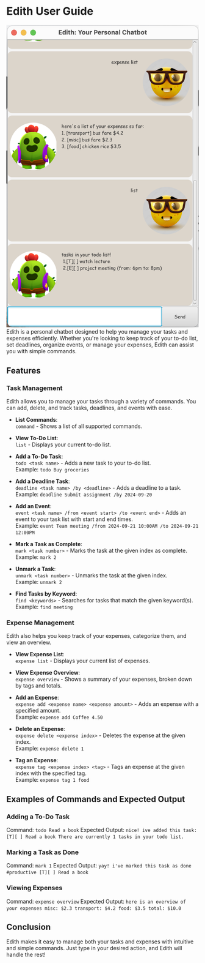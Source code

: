 # Edith User Guide
![Edith demo](Ui.png)
Edith is a personal chatbot designed to help you manage your tasks and expenses efficiently. Whether you're looking to keep track of your to-do list, set deadlines, organize events, or manage your expenses, Edith can assist you with simple commands.

## Features

### Task Management
Edith allows you to manage your tasks through a variety of commands. You can add, delete, and track tasks, deadlines, and events with ease.

- **List Commands**:  
  `command` - Shows a list of all supported commands.

- **View To-Do List**:  
  `list` - Displays your current to-do list.

- **Add a To-Do Task**:  
  `todo <task name>` - Adds a new task to your to-do list.  
  Example: `todo Buy groceries`

- **Add a Deadline Task**:  
  `deadline <task name> /by <deadline>` - Adds a deadline to a task.  
  Example: `deadline Submit assignment /by 2024-09-20`

- **Add an Event**:  
  `event <task name> /from <event start> /to <event end>` - Adds an event to your task list with start and end times.  
  Example: `event Team meeting /from 2024-09-21 10:00AM /to 2024-09-21 12:00PM`

- **Mark a Task as Complete**:  
  `mark <task number>` - Marks the task at the given index as complete.  
  Example: `mark 2`

- **Unmark a Task**:  
  `unmark <task number>` - Unmarks the task at the given index.  
  Example: `unmark 2`

- **Find Tasks by Keyword**:  
  `find <keywords>` - Searches for tasks that match the given keyword(s).  
  Example: `find meeting`


### Expense Management
Edith also helps you keep track of your expenses, categorize them, and view an overview.

- **View Expense List**:  
  `expense list` - Displays your current list of expenses.

- **View Expense Overview**:  
  `expense overview` - Shows a summary of your expenses, broken down by tags and totals.

- **Add an Expense**:  
  `expense add <expense name> <expense amount>` - Adds an expense with a specified amount.  
  Example: `expense add Coffee 4.50`

- **Delete an Expense**:  
  `expense delete <expense index>` - Deletes the expense at the given index.  
  Example: `expense delete 1`

- **Tag an Expense**:  
  `expense tag <expense index> <tag>` - Tags an expense at the given index with the specified tag.  
  Example: `expense tag 1 food`


## Examples of Commands and Expected Output

### Adding a To-Do Task
Command: `todo Read a book`
Expected Output: 
`nice! ive added this task:
 [T][ ] Read a book
There are currently 1 tasks in your todo list.`

### Marking a Task as Done
Command: `mark 1`
Expected Output:
`yay! i've marked this task as done #productive
 [T][ ] Read a book`

### Viewing Expenses
Command: `expense overview`
Expected Output:
`here is an overview of your expenses
misc: $2.3
transport: $4.2
food: $3.5
total: $10.0`


## Conclusion
Edith makes it easy to manage both your tasks and expenses with intuitive and simple commands. Just type in your desired action, and Edith will handle the rest!